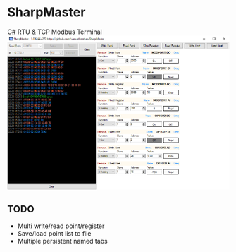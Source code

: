 # SharpMaster
C# RTU & TCP Modbus Terminal
![SharpMaster](SharpMaster.png)

## TODO
* Multi write/read point/register
* Save/load point list to file
* Multiple persistent named tabs
